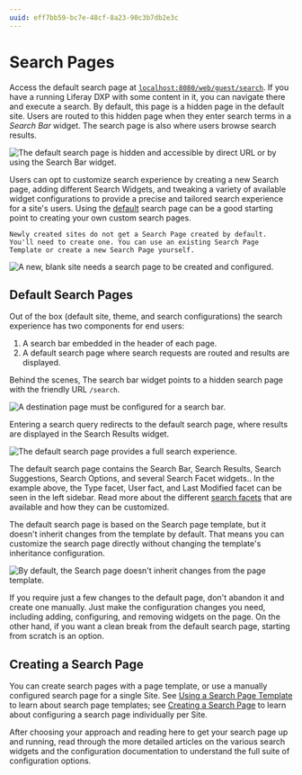 ```yaml
---
uuid: eff7bb59-bc7e-48cf-8a23-90c3b7db2e3c
---
```

# Search Pages

Access the default search page at [`localhost:8080/web/guest/search`](http://localhost:8080/web/guest/search). If you have a running Liferay DXP with some content in it, you can navigate there and execute a search. By default, this page is a hidden page in the default site. Users are routed to this hidden page when they enter search terms in a *Search Bar* widget. The search page is also where users browse search results.

![The default search page is hidden and accessible by direct URL or by using the Search Bar widget.](./search-pages/images/05.png)

Users can opt to customize search experience by creating a new Search page, adding different Search Widgets, and tweaking a variety of available widget configurations to provide a precise and tailored search experience for a site's users. Using the [default](#default-search-pages) search page can be a good starting point to creating your own custom search pages.

```{note}
Newly created sites do not get a Search Page created by default. You'll need to create one. You can use an existing Search Page Template or create a new Search Page yourself.
```

![A new, blank site needs a search page to be created and configured.](./search-pages/images/01.png)

## Default Search Pages

Out of the box (default site, theme, and search configurations) the search experience has two components for end users:

1. A search bar embedded in the header of each page.
1. A default search page where search requests are routed and results are displayed.

Behind the scenes, The search bar widget points to a hidden search page with the friendly URL `/search`.

![A destination page must be configured for a search bar.](./search-pages/images/02.png)

Entering a search query redirects to the default search page, where results are displayed in the Search Results widget.

![The default search page provides a full search experience.](./search-pages/images/03.png)

The default search page contains the Search Bar, Search Results, Search Suggestions, Search Options, and several Search Facet widgets.. In the example above, the Type facet, User fact, and Last Modified facet can be seen in the left sidebar. Read more about the different [search facets](../search-facets.md) that are available and how they can be customized.

The default search page is based on the Search page template, but it doesn't inherit changes from the template by default. That means you can customize the search page directly without changing the template's inheritance configuration.

![By default, the Search page doesn't inherit changes from the page template.](./search-pages/images/04.png)

If you require just a few changes to the default page, don't abandon it and create one manually. Just make the configuration changes you need, including adding, configuring, and removing widgets on the page. On the other hand, if you want a clean break from the default search page, starting from scratch is an option.

## Creating a Search Page

You can create search pages with a page template, or use a manually configured search page for a single Site. See [Using a Search Page Template](./using-a-search-page-template.md) to learn about search page templates; see [Creating a Search Page](./creating-a-search-page.md) to learn about configuring a search page individually per Site.

After choosing your approach and reading here to get your search page up and running, read through the more detailed articles on the various search widgets and the configuration documentation to understand the full suite of configuration options.
